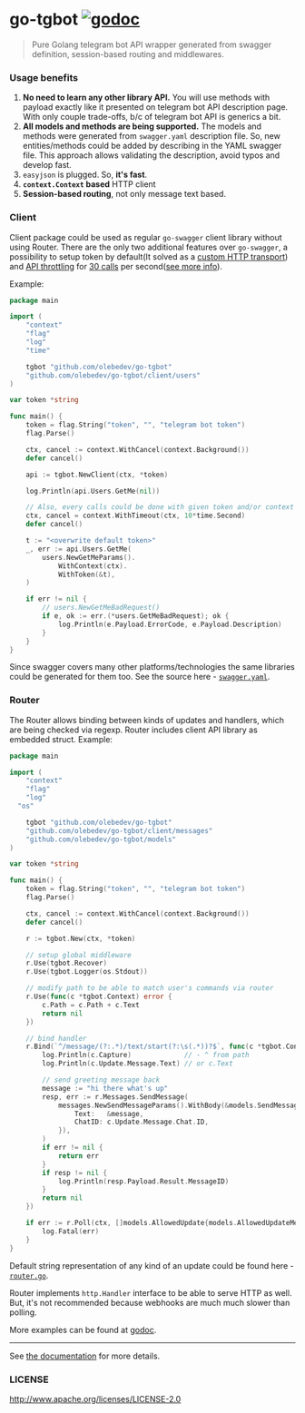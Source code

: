 # go-tgbot [![godoc](http://img.shields.io/badge/godoc-reference-blue.svg?style=flat)](https://godoc.org/github.com/olebedev/go-tgbot)

> Pure Golang telegram bot API wrapper generated from swagger definition, session-based routing and middlewares.

### Usage benefits

1. **No need to learn any other library API.** You will use methods with payload exactly like it presented on telegram bot API description page. With only couple trade-offs, b/c of telegram bot API is generics a bit.
2. **All models and methods are being supported.** The models and methods were generated from `swagger.yaml` description file. So, new entities/methods could be added by describing in the YAML swagger file. This approach allows validating the description, avoid typos and develop fast.
3. `easyjson` is plugged. So, **it's fast**.
4. **`context.Context` based** HTTP client
5. **Session-based routing**, not only message text based.

### Client

Client package could be used as regular `go-swagger` client library without using Router. There are the only two additional features over `go-swagger`, a possibility to setup token by default(It solved as a [custom HTTP transport](https://github.com/olebedev/go-tgbot/blob/master/client.go#L35-L42)) and [API throttling](https://github.com/olebedev/go-tgbot/blob/master/client.go#L22-L28) for [30 calls](https://github.com/olebedev/go-tgbot/blob/master/client.go#L45) per second([see more info](https://core.telegram.org/bots/faq#my-bot-is-hitting-limits-how-do-i-avoid-this)). 

Example:

```go
package main

import (
	"context"
	"flag"
	"log"
	"time"

	tgbot "github.com/olebedev/go-tgbot"
	"github.com/olebedev/go-tgbot/client/users"
)

var token *string

func main() {
	token = flag.String("token", "", "telegram bot token")
	flag.Parse()

	ctx, cancel := context.WithCancel(context.Background())
	defer cancel()

	api := tgbot.NewClient(ctx, *token)

	log.Println(api.Users.GetMe(nil))

	// Also, every calls could be done with given token and/or context
	ctx, cancel = context.WithTimeout(ctx, 10*time.Second)
	defer cancel()

	t := "<overwrite default token>"
	_, err := api.Users.GetMe(
		users.NewGetMeParams().
			WithContext(ctx).
			WithToken(&t),
	)

	if err != nil {
		// users.NewGetMeBadRequest()
		if e, ok := err.(*users.GetMeBadRequest); ok {
			log.Println(e.Payload.ErrorCode, e.Payload.Description)
		}
	}
}
```

Since swagger covers many other platforms/technologies the same libraries could be generated for them too. See the source here - [`swagger.yaml`](https://github.com/olebedev/go-tgbot/blob/master/swagger.yaml).

### Router

The Router allows binding between kinds of updates and handlers, which are being checked via regexp. Router includes client API library as embedded struct. Example:

```go
package main

import (
	"context"
	"flag"
	"log"
  "os"

	tgbot "github.com/olebedev/go-tgbot"
	"github.com/olebedev/go-tgbot/client/messages"
	"github.com/olebedev/go-tgbot/models"
)

var token *string

func main() {
	token = flag.String("token", "", "telegram bot token")
	flag.Parse()

	ctx, cancel := context.WithCancel(context.Background())
	defer cancel()

	r := tgbot.New(ctx, *token)

	// setup global middleware
	r.Use(tgbot.Recover)
	r.Use(tgbot.Logger(os.Stdout))

	// modify path to be able to match user's commands via router
	r.Use(func(c *tgbot.Context) error {
		c.Path = c.Path + c.Text
		return nil
	})

	// bind handler
	r.Bind(`^/message/(?:.*)/text/start(?:\s(.*))?$`, func(c *tgbot.Context) error {
		log.Println(c.Capture)             // - ^ from path
		log.Println(c.Update.Message.Text) // or c.Text

		// send greeting message back
		message := "hi there what's up"
		resp, err := r.Messages.SendMessage(
			messages.NewSendMessageParams().WithBody(&models.SendMessageBody{
				Text:   &message,
				ChatID: c.Update.Message.Chat.ID,
			}),
		)
		if err != nil {
			return err
		}
		if resp != nil {
			log.Println(resp.Payload.Result.MessageID)
		}
		return nil
	})

	if err := r.Poll(ctx, []models.AllowedUpdate{models.AllowedUpdateMessage}); err != nil {
		log.Fatal(err)
	}
}
```

Default string representation of any kind of an update could be found here - [`router.go`](https://github.com/olebedev/go-tgbot/blob/master/router.go#L94-L225).

Router implements `http.Handler` interface to be able to serve HTTP as well. But, it's not recommended because webhooks are much much slower than polling.

More examples can be found at [godoc](https://godoc.org/github.com/olebedev/go-tgbot).

---

See [the documentation](https://godoc.org/github.com/olebedev/go-tgbot) for more details.

### LICENSE

http://www.apache.org/licenses/LICENSE-2.0
